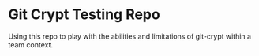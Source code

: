 # Git Crypt Testing Repo

Using this repo to play with the abilities and limitations of git-crypt within a team context. 


